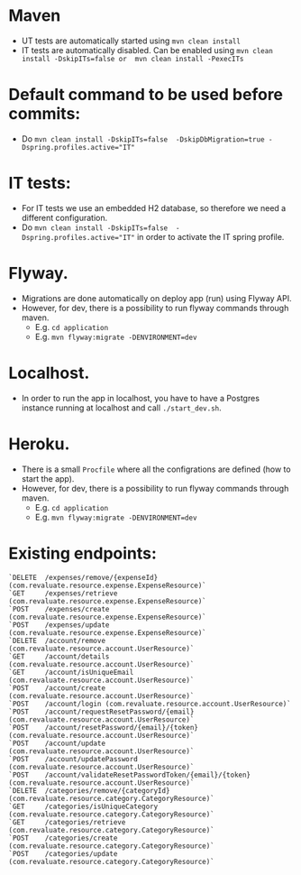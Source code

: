 # Maven
* UT tests are automatically started using `mvn clean install`
* IT tests are automatically disabled. Can be enabled using `mvn clean install -DskipITs=false or  mvn clean install -PexecITs`

# Default command to be used before commits: 
* Do `mvn clean install -DskipITs=false  -DskipDbMigration=true -Dspring.profiles.active="IT"`

# IT tests:
* For IT tests we use an embedded H2 database, so therefore we need a different configuration.
* Do `mvn clean install -DskipITs=false  -Dspring.profiles.active="IT"` in order to activate the IT spring profile.

# Flyway.
* Migrations are done automatically on deploy app (run) using Flyway API.
* However, for dev, there is a possibility to run flyway commands through maven.
    * E.g. `cd application`
    * E.g. `mvn flyway:migrate -DENVIRONMENT=dev`
    
# Localhost.
* In order to run the app in localhost, you have to have a Postgres instance running at localhost and call `./start_dev.sh`.
    
# Heroku.
* There is a small `Procfile` where all the configrations are defined (how to start the app).
* However, for dev, there is a possibility to run flyway commands through maven.
    * E.g. `cd application`
    * E.g. `mvn flyway:migrate -DENVIRONMENT=dev`
    
# Existing endpoints:
    `DELETE  /expenses/remove/{expenseId} (com.revaluate.resource.expense.ExpenseResource)`
    `GET     /expenses/retrieve (com.revaluate.resource.expense.ExpenseResource)`
    `POST    /expenses/create (com.revaluate.resource.expense.ExpenseResource)`
    `POST    /expenses/update (com.revaluate.resource.expense.ExpenseResource)`
    `DELETE  /account/remove (com.revaluate.resource.account.UserResource)`
    `GET     /account/details (com.revaluate.resource.account.UserResource)`
    `GET     /account/isUniqueEmail (com.revaluate.resource.account.UserResource)`
    `POST    /account/create (com.revaluate.resource.account.UserResource)`
    `POST    /account/login (com.revaluate.resource.account.UserResource)`
    `POST    /account/requestResetPassword/{email} (com.revaluate.resource.account.UserResource)`
    `POST    /account/resetPassword/{email}/{token} (com.revaluate.resource.account.UserResource)`
    `POST    /account/update (com.revaluate.resource.account.UserResource)`
    `POST    /account/updatePassword (com.revaluate.resource.account.UserResource)`
    `POST    /account/validateResetPasswordToken/{email}/{token} (com.revaluate.resource.account.UserResource)`
    `DELETE  /categories/remove/{categoryId} (com.revaluate.resource.category.CategoryResource)`
    `GET     /categories/isUniqueCategory (com.revaluate.resource.category.CategoryResource)`
    `GET     /categories/retrieve (com.revaluate.resource.category.CategoryResource)`
    `POST    /categories/create (com.revaluate.resource.category.CategoryResource)`
    `POST    /categories/update (com.revaluate.resource.category.CategoryResource)`
 
